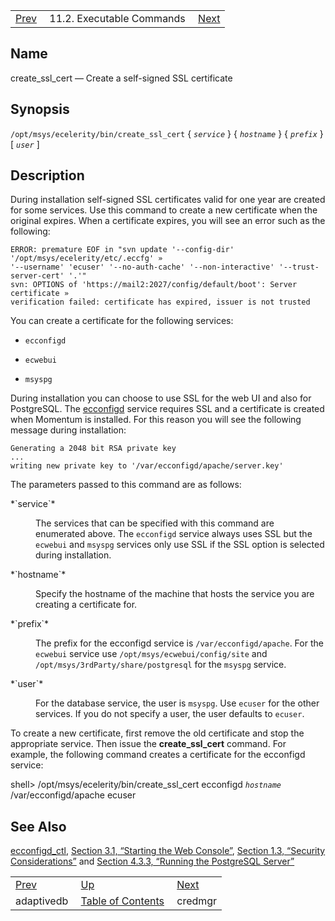 |     |     |     |
| --- | --- | --- |
| [Prev](executable.adaptivedb)  | 11.2. Executable Commands |  [Next](executable.credmgr.php) |

<a name="executable.create_ssl_cert"></a>
## Name

create_ssl_cert — Create a self-signed SSL certificate

## Synopsis

`/opt/msys/ecelerity/bin/create_ssl_cert` { *`service`* } { *`hostname`* } { *`prefix`* } [ *`user`* ]

<a name="idp13041760"></a>
## Description

During installation self-signed SSL certificates valid for one year are created for some services. Use this command to create a new certificate when the original expires. When a certificate expires, you will see an error such as the following:

```
ERROR: premature EOF in "svn update '--config-dir' '/opt/msys/ecelerity/etc/.eccfg' »
'--username' 'ecuser' '--no-auth-cache' '--non-interactive' '--trust-server-cert' '.'"
svn: OPTIONS of 'https://mail2:2027/config/default/boot': Server certificate »
verification failed: certificate has expired, issuer is not trusted
```

You can create a certificate for the following services:

*   `ecconfigd`

*   `ecwebui`

*   `msyspg`

During installation you can choose to use SSL for the web UI and also for PostgreSQL. The [ecconfigd](executable.ecconfigd "ecconfigd") service requires SSL and a certificate is created when Momentum is installed. For this reason you will see the following message during installation:

```
Generating a 2048 bit RSA private key
...
writing new private key to '/var/ecconfigd/apache/server.key'
```

The parameters passed to this command are as follows:

<dl className="variablelist">

<dt>*`service`*</dt>

<dd>

The services that can be specified with this command are enumerated above. The `ecconfigd` service always uses SSL but the `ecwebui` and `msyspg` services only use SSL if the SSL option is selected during installation.

</dd>

<dt>*`hostname`*</dt>

<dd>

Specify the hostname of the machine that hosts the service you are creating a certificate for.

</dd>

<dt>*`prefix`*</dt>

<dd>

The prefix for the ecconfigd service is `/var/ecconfigd/apache`. For the `ecwebui` service use `/opt/msys/ecwebui/config/site` and `/opt/msys/3rdParty/share/postgresql` for the `msyspg` service.

</dd>

<dt>*`user`*</dt>

<dd>

For the database service, the user is `msyspg`. Use `ecuser` for the other services. If you do not specify a user, the user defaults to `ecuser`.

</dd>

</dl>

To create a new certificate, first remove the old certificate and stop the appropriate service. Then issue the **create_ssl_cert** command. For example, the following command creates a certificate for the ecconfigd service:

shell> /opt/msys/ecelerity/bin/create_ssl_cert ecconfigd *`hostname`* \
/var/ecconfigd/apache ecuser<a name="idp13066736"></a>
## See Also

[ecconfigd_ctl](executable.ecconfigd_ctl "ecconfigd_ctl"), [Section 3.1, “Starting the Web Console”](web3.starting.web.console.php "3.1. Starting the Web Console"), [Section 1.3, “Security Considerations”](install.security.php "1.3. Security Considerations") and [Section 4.3.3, “Running the PostgreSQL Server”](operations.postgresql.php#operations.postgres-server "4.3.3. Running the PostgreSQL Server")

|     |     |     |
| --- | --- | --- |
| [Prev](executable.adaptivedb)  | [Up](exe.commands.details.php) |  [Next](executable.credmgr.php) |
| adaptivedb  | [Table of Contents](index) |  credmgr |
